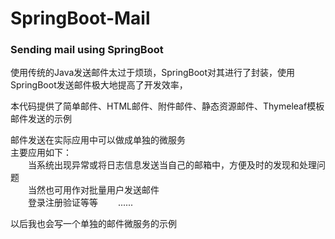 # SpringBoot-Mail
### Sending mail using SpringBoot  

使用传统的Java发送邮件太过于烦琐，SpringBoot对其进行了封装，使用SpringBoot发送邮件极大地提高了开发效率，  

本代码提供了简单邮件、HTML邮件、附件邮件、静态资源邮件、Thymeleaf模板邮件发送的示例  

邮件发送在实际应用中可以做成单独的微服务  
主要应用如下：  
   &emsp;&emsp;当系统出现异常或将日志信息发送当自己的邮箱中，方便及时的发现和处理问题    
   &emsp;&emsp;当然也可用作对批量用户发送邮件  
   &emsp;&emsp;登录注册验证等等
   &emsp;&emsp;......

以后我也会写一个单独的邮件微服务的示例

